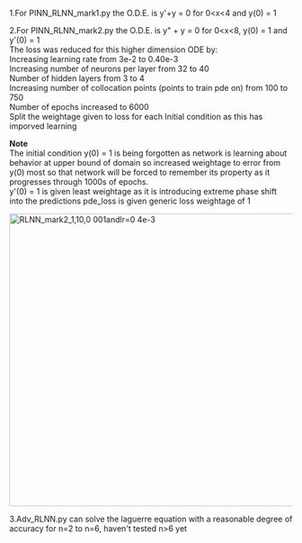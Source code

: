 1.For PINN_RLNN_mark1.py the O.D.E. is y'+y = 0 for 0<x<4 and y(0) = 1  

2.For PINN_RLNN_mark2.py the O.D.E. is y" + y = 0 for 0<x<8, y(0) = 1 and y'(0) = 1  
The loss was reduced for this higher dimension ODE by:  
Increasing learning rate from 3e-2 to 0.40e-3  
Increasing number of neurons per layer from 32 to 40  
Number of hidden layers from 3 to 4  
Increasing number of collocation points (points to train pde on) from 100 to 750  
Number of epochs increased to 6000  
Split the weightage given to loss for each Initial condition as this has imporved learning
 
**Note**  
The initial condition y(0) = 1 is being forgotten as network is learning about behavior at upper bound of domain so increased weightage to error from y(0) most so that network will be forced to remember its property as it progresses through 1000s of epochs.  
y'(0) = 1 is given least weightage as it is introducing extreme phase shift into the predictions
pde_loss is given generic loss weightage of 1

<p>
 <img width="520" alt="RLNN_mark2_1,10,0 001andlr=0 4e-3" src="https://github.com/user-attachments/assets/694ea93e-5ac6-4c97-a491-c202cd3b78fa" />
</p>

3.Adv_RLNN.py can solve the laguerre equation with a reasonable degree of accuracy for n=2 to n=6, haven't tested n>6 yet
